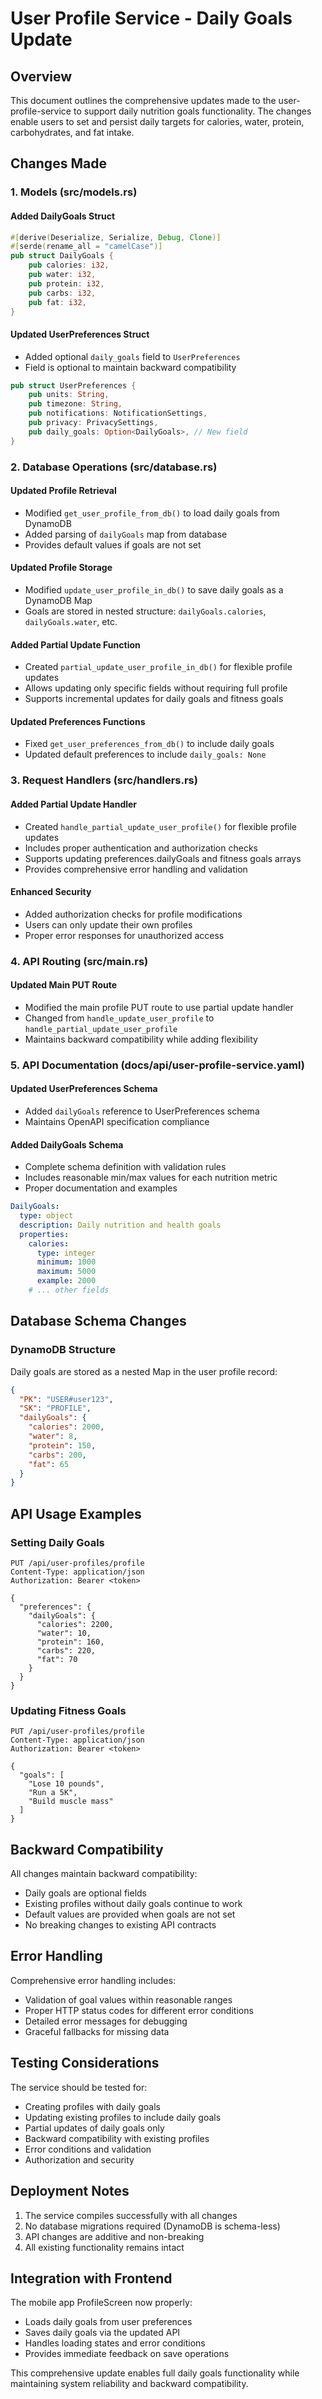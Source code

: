 # User Profile Service - Daily Goals Update

## Overview

This document outlines the comprehensive updates made to the user-profile-service to support daily nutrition goals functionality. The changes enable users to set and persist daily targets for calories, water, protein, carbohydrates, and fat intake.

## Changes Made

### 1. Models (src/models.rs)

#### Added DailyGoals Struct

```rust
#[derive(Deserialize, Serialize, Debug, Clone)]
#[serde(rename_all = "camelCase")]
pub struct DailyGoals {
    pub calories: i32,
    pub water: i32,
    pub protein: i32,
    pub carbs: i32,
    pub fat: i32,
}
```

#### Updated UserPreferences Struct

- Added optional `daily_goals` field to `UserPreferences`
- Field is optional to maintain backward compatibility

```rust
pub struct UserPreferences {
    pub units: String,
    pub timezone: String,
    pub notifications: NotificationSettings,
    pub privacy: PrivacySettings,
    pub daily_goals: Option<DailyGoals>, // New field
}
```

### 2. Database Operations (src/database.rs)

#### Updated Profile Retrieval

- Modified `get_user_profile_from_db()` to load daily goals from DynamoDB
- Added parsing of `dailyGoals` map from database
- Provides default values if goals are not set

#### Updated Profile Storage

- Modified `update_user_profile_in_db()` to save daily goals as a DynamoDB Map
- Goals are stored in nested structure: `dailyGoals.calories`, `dailyGoals.water`, etc.

#### Added Partial Update Function

- Created `partial_update_user_profile_in_db()` for flexible profile updates
- Allows updating only specific fields without requiring full profile
- Supports incremental updates for daily goals and fitness goals

#### Updated Preferences Functions

- Fixed `get_user_preferences_from_db()` to include daily goals
- Updated default preferences to include `daily_goals: None`

### 3. Request Handlers (src/handlers.rs)

#### Added Partial Update Handler

- Created `handle_partial_update_user_profile()` for flexible profile updates
- Includes proper authentication and authorization checks
- Supports updating preferences.dailyGoals and fitness goals arrays
- Provides comprehensive error handling and validation

#### Enhanced Security

- Added authorization checks for profile modifications
- Users can only update their own profiles
- Proper error responses for unauthorized access

### 4. API Routing (src/main.rs)

#### Updated Main PUT Route

- Modified the main profile PUT route to use partial update handler
- Changed from `handle_update_user_profile` to `handle_partial_update_user_profile`
- Maintains backward compatibility while adding flexibility

### 5. API Documentation (docs/api/user-profile-service.yaml)

#### Updated UserPreferences Schema

- Added `dailyGoals` reference to UserPreferences schema
- Maintains OpenAPI specification compliance

#### Added DailyGoals Schema

- Complete schema definition with validation rules
- Includes reasonable min/max values for each nutrition metric
- Proper documentation and examples

```yaml
DailyGoals:
  type: object
  description: Daily nutrition and health goals
  properties:
    calories:
      type: integer
      minimum: 1000
      maximum: 5000
      example: 2000
    # ... other fields
```

## Database Schema Changes

### DynamoDB Structure

Daily goals are stored as a nested Map in the user profile record:

```json
{
  "PK": "USER#user123",
  "SK": "PROFILE",
  "dailyGoals": {
    "calories": 2000,
    "water": 8,
    "protein": 150,
    "carbs": 200,
    "fat": 65
  }
}
```

## API Usage Examples

### Setting Daily Goals

```http
PUT /api/user-profiles/profile
Content-Type: application/json
Authorization: Bearer <token>

{
  "preferences": {
    "dailyGoals": {
      "calories": 2200,
      "water": 10,
      "protein": 160,
      "carbs": 220,
      "fat": 70
    }
  }
}
```

### Updating Fitness Goals

```http
PUT /api/user-profiles/profile
Content-Type: application/json
Authorization: Bearer <token>

{
  "goals": [
    "Lose 10 pounds",
    "Run a 5K",
    "Build muscle mass"
  ]
}
```

## Backward Compatibility

All changes maintain backward compatibility:

- Daily goals are optional fields
- Existing profiles without daily goals continue to work
- Default values are provided when goals are not set
- No breaking changes to existing API contracts

## Error Handling

Comprehensive error handling includes:

- Validation of goal values within reasonable ranges
- Proper HTTP status codes for different error conditions
- Detailed error messages for debugging
- Graceful fallbacks for missing data

## Testing Considerations

The service should be tested for:

- Creating profiles with daily goals
- Updating existing profiles to include daily goals
- Partial updates of daily goals only
- Backward compatibility with existing profiles
- Error conditions and validation
- Authorization and security

## Deployment Notes

1. The service compiles successfully with all changes
2. No database migrations required (DynamoDB is schema-less)
3. API changes are additive and non-breaking
4. All existing functionality remains intact

## Integration with Frontend

The mobile app ProfileScreen now properly:

- Loads daily goals from user preferences
- Saves daily goals via the updated API
- Handles loading states and error conditions
- Provides immediate feedback on save operations

This comprehensive update enables full daily goals functionality while maintaining system reliability and backward compatibility.
